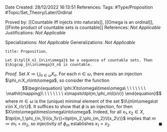 <div class="topSpace"></div>

Date Created: 28/12/2022 16:13:51
References:
Tags: #Type/Proposition #Topic/Set_Theory/Later/Ordinal

Proved by: [[Countable iff injects into naturals]], [[Omega is an ordinal]], [[Finite product of countable sets is countable]]
References: <i>Not Applicable</i>
Justifications: <i>Not Applicable</i>

Specializations: <i>Not Applicable</i>
Generalizations: <i>Not Applicable</i>

``` ad-Proposition
title: Proposition.

Let $\tpl{X_n}_{n\in\omega}$ be a sequence of countable sets. Then $\bigcup_{n\in\omega}X_n$ is countable.

```

<i>Proof.</i> Set $X\coloneqq\bigcup_{n\in\omega}X_n$. For each $n\in\omega$, there exists an injection $\phi_n:X_n\into\omega$, so consider the function
$$\begin{equation}
    \phi:X\to\omega\times\omega\ \ \ \ \ \ \ \ \mathit{mapping}\ \ \ \ \ \ \ \ x\mapsto\tpl{m,\phi_m\l(x\r)}
\end{equation}$$
where $m\in\omega$ is the (unique) minimal element of the set $\l\{n\in\omega\st x\in X_n\r\}$. It suffices to show that $\phi$ is an injection, for then $X\into\omega\times\omega\into\omega$. Indeed, for all $x_1,x_2\in X$, $\tpl{m_1,\phi_{m_1}\l(x_1\r)}=\tpl{m_2,\phi_{m_2}\l(x_2\r)}$ implies that $m\coloneqq m_1=m_2$, so injectivity of $\phi_m$ establishes $x_1=x_2$.<span style="float:right;">$\blacksquare$</span>
